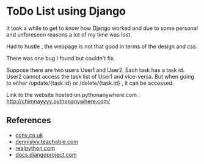 # ToDo List using Django

It took a while to get to know how Django worked and due to some personal and unforeseen reasons a lot of my time was lost. 

Had to hustle , the webpage is not that good in terms of the design and css.



There was one bug I found but couldn't fix. 

Suppose there are two users User1 and User2. Each task has a task id. User2 cannot access the task list of User1 and vice-versa. But when going to either /update/{task.id} or /delete/{task.id} , it can be accessed. 


Link to the website hosted on pythonanywhere.com : http://chimnayyyy.pythonanywhere.com/
## References
- [ccnv.co.uk](https://ccbv.co.uk/)
- [dennisivy.teachable.com](https://dennisivy.teachable.com/p/django-beginners-course)
- [realpython.com](https://realpython.com/django-todo-lists/#demo)
- [docs.djangoproject.com](https://docs.djangoproject.com)

